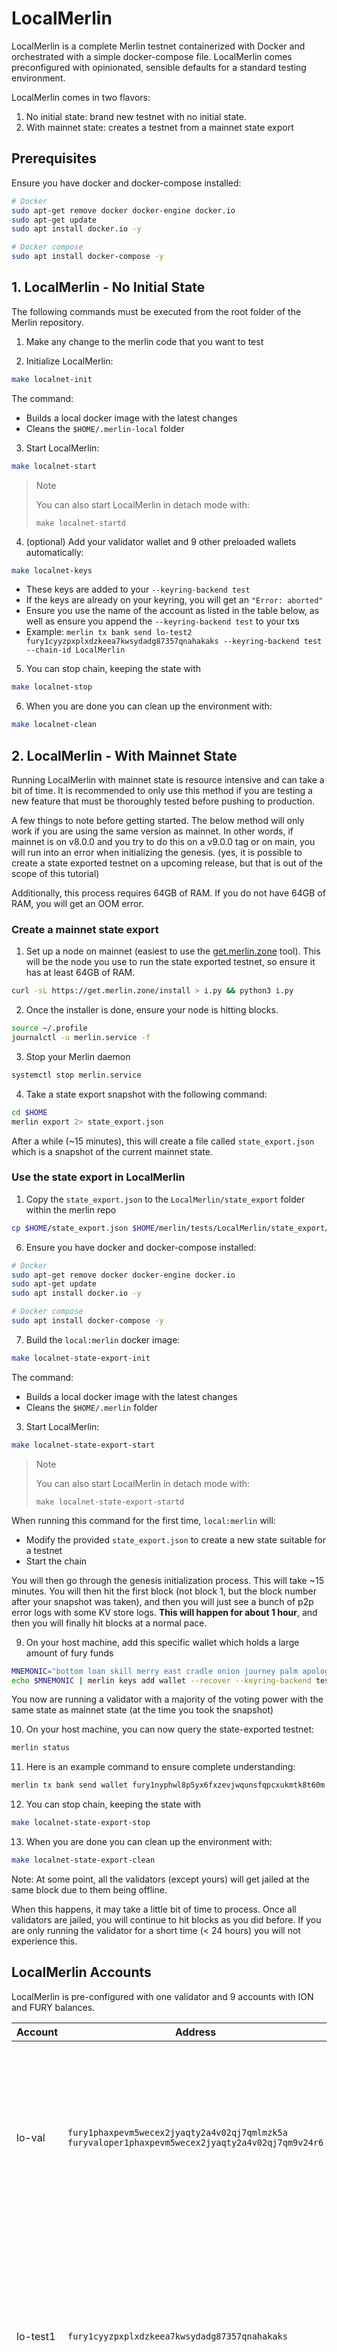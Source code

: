 # LocalMerlin

LocalMerlin is a complete Merlin testnet containerized with Docker and orchestrated with a simple docker-compose file. LocalMerlin comes preconfigured with opinionated, sensible defaults for a standard testing environment.

LocalMerlin comes in two flavors:

1. No initial state: brand new testnet with no initial state. 
2. With mainnet state: creates a testnet from a mainnet state export

## Prerequisites

Ensure you have docker and docker-compose installed:

```sh
# Docker
sudo apt-get remove docker docker-engine docker.io
sudo apt-get update
sudo apt install docker.io -y

# Docker compose
sudo apt install docker-compose -y
```

## 1. LocalMerlin - No Initial State

The following commands must be executed from the root folder of the Merlin repository.

1. Make any change to the merlin code that you want to test

2. Initialize LocalMerlin:

```bash
make localnet-init
```

The command:

- Builds a local docker image with the latest changes
- Cleans the `$HOME/.merlin-local` folder

3. Start LocalMerlin:

```bash
make localnet-start
```

> Note
>
> You can also start LocalMerlin in detach mode with:
>
> `make localnet-startd`

4. (optional) Add your validator wallet and 9 other preloaded wallets automatically:

```bash
make localnet-keys
```

- These keys are added to your `--keyring-backend test`
- If the keys are already on your keyring, you will get an `"Error: aborted"`
- Ensure you use the name of the account as listed in the table below, as well as ensure you append the `--keyring-backend test` to your txs
- Example: `merlin tx bank send lo-test2 fury1cyyzpxplxdzkeea7kwsydadg87357qnahakaks --keyring-backend test --chain-id LocalMerlin`

5. You can stop chain, keeping the state with

```bash
make localnet-stop
```

6. When you are done you can clean up the environment with:

```bash
make localnet-clean
```

## 2. LocalMerlin - With Mainnet State

Running LocalMerlin with mainnet state is resource intensive and can take a bit of time.
It is recommended to only use this method if you are testing a new feature that must be thoroughly tested before pushing to production.

A few things to note before getting started. The below method will only work if you are using the same version as mainnet. In other words,
if mainnet is on v8.0.0 and you try to do this on a v9.0.0 tag or on main, you will run into an error when initializing the genesis.
(yes, it is possible to create a state exported testnet on a upcoming release, but that is out of the scope of this tutorial)

Additionally, this process requires 64GB of RAM. If you do not have 64GB of RAM, you will get an OOM error.

### Create a mainnet state export

1. Set up a node on mainnet (easiest to use the [get.merlin.zone](https://get.merlin.zone) tool). This will be the node you use to run the state exported testnet, so ensure it has at least 64GB of RAM.

```sh
curl -sL https://get.merlin.zone/install > i.py && python3 i.py
```

2. Once the installer is done, ensure your node is hitting blocks.

```sh
source ~/.profile
journalctl -u merlin.service -f
```

3. Stop your Merlin daemon

```sh
systemctl stop merlin.service
```

4. Take a state export snapshot with the following command:

```sh
cd $HOME
merlin export 2> state_export.json
```

After a while (~15 minutes), this will create a file called `state_export.json` which is a snapshot of the current mainnet state.

### Use the state export in LocalMerlin

1. Copy the `state_export.json` to the `LocalMerlin/state_export` folder within the merlin repo

```sh
cp $HOME/state_export.json $HOME/merlin/tests/LocalMerlin/state_export/
```

6. Ensure you have docker and docker-compose installed:

```sh
# Docker
sudo apt-get remove docker docker-engine docker.io
sudo apt-get update
sudo apt install docker.io -y

# Docker compose
sudo apt install docker-compose -y
```

7. Build the `local:merlin` docker image:

```bash
make localnet-state-export-init
```

The command:

- Builds a local docker image with the latest changes
- Cleans the `$HOME/.merlin` folder

3. Start LocalMerlin:

```bash
make localnet-state-export-start
```

> Note
>
> You can also start LocalMerlin in detach mode with:
>
> `make localnet-state-export-startd`

When running this command for the first time, `local:merlin` will:

- Modify the provided `state_export.json` to create a new state suitable for a testnet
- Start the chain

You will then go through the genesis initialization process. This will take ~15 minutes.
You will then hit the first block (not block 1, but the block number after your snapshot was taken), and then you will just see a bunch of p2p error logs with some KV store logs.
**This will happen for about 1 hour**, and then you will finally hit blocks at a normal pace.

9. On your host machine, add this specific wallet which holds a large amount of fury funds

```sh
MNEMONIC="bottom loan skill merry east cradle onion journey palm apology verb edit desert impose absurd oil bubble sweet glove shallow size build burst effort"
echo $MNEMONIC | merlin keys add wallet --recover --keyring-backend test
```

You now are running a validator with a majority of the voting power with the same state as mainnet state (at the time you took the snapshot)

10. On your host machine, you can now query the state-exported testnet:

```sh
merlin status
```

11. Here is an example command to ensure complete understanding:

```sh
merlin tx bank send wallet fury1nyphwl8p5yx6fxzevjwqunsfqpcxukmtk8t60m 10000000ufury --chain-id testing1 --keyring-backend test
```

12. You can stop chain, keeping the state with

```bash
make localnet-state-export-stop
```

13. When you are done you can clean up the environment with:

```bash
make localnet-state-export-clean
```

Note: At some point, all the validators (except yours) will get jailed at the same block due to them being offline.

When this happens, it may take a little bit of time to process. Once all validators are jailed, you will continue to hit blocks as you did before.
If you are only running the validator for a short time (< 24 hours) you will not experience this.

## LocalMerlin Accounts

LocalMerlin is pre-configured with one validator and 9 accounts with ION and FURY balances.

| Account   | Address                                                                                                | Mnemonic                                                                                                                                                                   |
|-----------|--------------------------------------------------------------------------------------------------------|----------------------------------------------------------------------------------------------------------------------------------------------------------------------------|
| lo-val    | `fury1phaxpevm5wecex2jyaqty2a4v02qj7qmlmzk5a`<br/>`furyvaloper1phaxpevm5wecex2jyaqty2a4v02qj7qm9v24r6` | `satisfy adjust timber high purchase tuition stool faith fine install that you unaware feed domain license impose boss human eager hat rent enjoy dawn`                    |
| lo-test1  | `fury1cyyzpxplxdzkeea7kwsydadg87357qnahakaks`                                                          | `notice oak worry limit wrap speak medal online prefer cluster roof addict wrist behave treat actual wasp year salad speed social layer crew genius`                       |
| lo-test2  | `fury18s5lynnmx37hq4wlrw9gdn68sg2uxp5rgk26vv`                                                          | `quality vacuum heart guard buzz spike sight swarm shove special gym robust assume sudden deposit grid alcohol choice devote leader tilt noodle tide penalty`              |
| lo-test3  | `fury1qwexv7c6sm95lwhzn9027vyu2ccneaqad4w8ka`                                                          | `symbol force gallery make bulk round subway violin worry mixture penalty kingdom boring survey tool fringe patrol sausage hard admit remember broken alien absorb`        |
| lo-test4  | `fury14hcxlnwlqtq75ttaxf674vk6mafspg8xwgnn53`                                                          | `bounce success option birth apple portion aunt rural episode solution hockey pencil lend session cause hedgehog slender journey system canvas decorate razor catch empty` |
| lo-test5  | `fury12rr534cer5c0vj53eq4y32lcwguyy7nndt0u2t`                                                          | `second render cat sing soup reward cluster island bench diet lumber grocery repeat balcony perfect diesel stumble piano distance caught occur example ozone loyal`        |
| lo-test6  | `fury1nt33cjd5auzh36syym6azgc8tve0jlvklnq7jq`                                                          | `spatial forest elevator battle also spoon fun skirt flight initial nasty transfer glory palm drama gossip remove fan joke shove label dune debate quick`                  |
| lo-test7  | `fury10qfrpash5g2vk3hppvu45x0g860czur8ff5yx0`                                                          | `noble width taxi input there patrol clown public spell aunt wish punch moment will misery eight excess arena pen turtle minimum grain vague inmate`                       |
| lo-test8  | `fury1f4tvsdukfwh6s9swrc24gkuz23tp8pd3e9r5fa`                                                          | `cream sport mango believe inhale text fish rely elegant below earth april wall rug ritual blossom cherry detail length blind digital proof identify ride`                 |
| lo-test9  | `fury1myv43sqgnj5sm4zl98ftl45af9cfzk7nhjxjqh`                                                          | `index light average senior silent limit usual local involve delay update rack cause inmate wall render magnet common feature laundry exact casual resource hundred`       |
| lo-test10 | `fury14gs9zqh8m49yy9kscjqu9h72exyf295afg6kgk`                                                          | `prefer forget visit mistake mixture feel eyebrow autumn shop pair address airport diesel street pass vague innocent poem method awful require hurry unhappy shoulder`     |

## Tests

### Software-upgrade test

To test a software upgrade, you can use the `submit_upgrade_proposal.sh` script located in the `scripts/` folder. This script automatically creates a proposal to upgrade the software to the specified version and votes "yes" on the proposal. Once the proposal passes and the upgrade height is reached, you can update your localmerlin instance to use the new version.

#### Usage 

To use the script:

1. make sure you have a running LocalMerlin instance

2. run the following command:

```bash
./scripts/submit_upgrade_proposal.sh <upgrade version>
```

Replace `<upgrade version>` with the version of the software you want to upgrade to, for example. If no version is specified, the script will default to `v15` version.

The script does the following:

- Creates an upgrade proposal with the specified version and description.
- Votes "yes" on the proposal.

#### Upgrade

Once the upgrade height is reached, you need to update your `localmerlin` instance to use the new software. 

There are two ways to do this:

1. Change the image in the `docker-compose.yml` file to use the new version, and then restart LocalMerlin using `make localnet-start`. For example:

```yaml
services:
  merlin:
    image: <NEW_IMAGE_I_WANT_TO_USE>
    # All this needs to be commented to don't build the image with local changes
    # 
    # build:
    #     context: ../../
    #     dockerfile: Dockerfile
    #     args:
    #     RUNNER_IMAGE: alpine:3.17
    #     GO_VERSION: 1.20
```

2. Checkout the Merlin repository to a different `ref` that includes the new version, and then rebuild and restart LocalMerlin using `make localnet-start`. Make sure to don't delete your `~/.merlin-local` folder.

## FAQ

Q: How do I enable pprof server in localmerlin?

A: everything but the Dockerfile is already configured. Since we use a production Dockerfile in localmerlin, we don't want to expose the pprof server there by default. As a result, if you would like to use pprof, make sure to add `EXPOSE 6060` to the Dockerfile and rebuild the localmerlin image.

